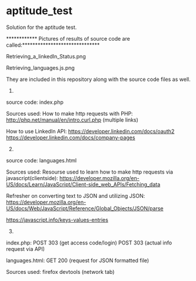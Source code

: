 # aptitude_test
Solution for the aptitude test.


************ Pictures of results of source code are called:******************************

Retrieving_a_linkedIn_Status.png

Retrieving_languages.js.png

They are included in this repository along with the source code files as well.


1. 

source code: index.php

Sources used:
How to make http requests with PHP:
http://php.net/manual/en/intro.curl.php
(multiple links)

How to use LinkedIn API:
https://developer.linkedin.com/docs/oauth2
https://developer.linkedin.com/docs/company-pages






2.

source code: languages.html

Sources used:
Resourse used to learn how to make http requests via javascript(clientside):
https://developer.mozilla.org/en-US/docs/Learn/JavaScript/Client-side_web_APIs/Fetching_data

Refresher on converting text to JSON and utilizing JSON:
https://developer.mozilla.org/en-US/docs/Web/JavaScript/Reference/Global_Objects/JSON/parse

https://javascript.info/keys-values-entries




3.

index.php:
POST	303 (get access code/login)
POST	303 (actual info request via API)

languages.html:
GET	200 (request for JSON formatted file)


Sources used: firefox devtools (network tab)

